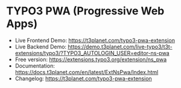 # TYPO3 PWA (Progressive Web Apps)

- Live Frontend Demo: https://t3planet.com/typo3-pwa-extension
- Live Backend Demo: https://demo.t3planet.com/live-typo3/t3t-extensions/typo3/?TYPO3_AUTOLOGIN_USER=editor-ns-pwa
- Free version: https://extensions.typo3.org/extension/ns_pwa
- Documentation: https://docs.t3planet.com/en/latest/ExtNsPwa/Index.html
- Changelog: https://t3planet.com/typo3-pwa-extension
